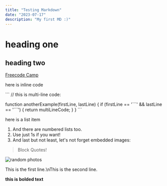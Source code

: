 ```yaml
---
title: "Testing Markdown"
date: "2023-07-17"
description: "My first MD :)"
---
```


# heading one

## heading two

[Freecode Camp](https://www.freecodecamp.org)

here is inline code

\`\`\`
// this is multi-line code:

function anotherExample(firstLine, lastLine) {
if (firstLine == '\`\`\`' && lastLine == '\`\`\`') {
return multiLineCode;
}
}
\`\`\`

here is a list item

1. And there are numbered lists too.
2. Use just 1s if you want!
3. And last but not least, let's not forget embedded images:

> Block Quotes!

![random photos](https://picsum.photos/200/200)

This is the first line.\nThis is the second line.

**this is bolded text**

